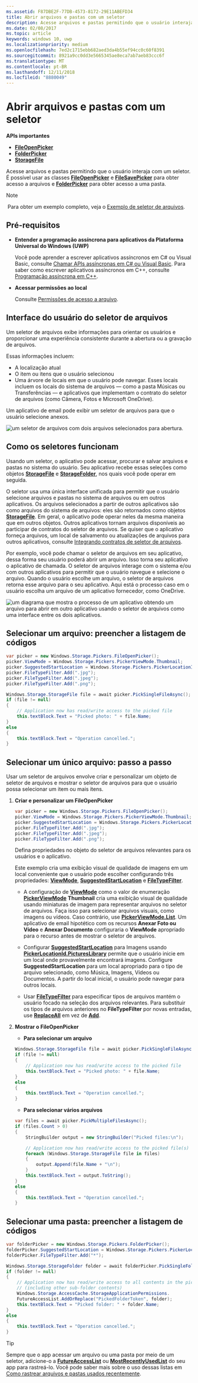 ```yaml
---
ms.assetid: F87DBE2F-77DB-4573-8172-29E11ABEFD34
title: Abrir arquivos e pastas com um seletor
description: Acesse arquivos e pastas permitindo que o usuário interaja com um seletor. Você pode usar as classes FileOpenPicker e FileSavePicker para obter acesso a arquivos e FolderPicker para obter acesso a uma pasta.
ms.date: 02/08/2017
ms.topic: article
keywords: windows 10, uwp
ms.localizationpriority: medium
ms.openlocfilehash: 7ed2c1715ebb682aed3da4b55ef94cc0c60f8391
ms.sourcegitcommit: 8921a9cc0dd3e5665345ae8eca7ab7aeb83ccc6f
ms.translationtype: MT
ms.contentlocale: pt-BR
ms.lasthandoff: 12/11/2018
ms.locfileid: "8880049"
---
```

# <a name="open-files-and-folders-with-a-picker"></a>Abrir arquivos e pastas com um seletor

**APIs importantes**

-   [**FileOpenPicker**](https://msdn.microsoft.com/library/windows/apps/br207847)
-   [**FolderPicker**](https://msdn.microsoft.com/library/windows/apps/br207881)
-   [**StorageFile**](https://msdn.microsoft.com/library/windows/apps/br227171)

Acesse arquivos e pastas permitindo que o usuário interaja com um seletor. É possível usar as classes [**FileOpenPicker**](https://msdn.microsoft.com/library/windows/apps/br207847) e [**FileSavePicker**](https://msdn.microsoft.com/library/windows/apps/br207871) para obter acesso a arquivos e [**FolderPicker**](https://msdn.microsoft.com/library/windows/apps/br207881) para obter acesso a uma pasta.

> [!NOTE]
> Para obter um exemplo completo, veja o [Exemplo de seletor de arquivos](http://go.microsoft.com/fwlink/p/?linkid=619994).

## <a name="prerequisites"></a>Pré-requisitos


-   **Entender a programação assíncrona para aplicativos da Plataforma Universal do Windows (UWP)**

    Você pode aprender a escrever aplicativos assíncronos em C# ou Visual Basic, consulte [Chamar APIs assíncronas em C# ou Visual Basic](https://msdn.microsoft.com/library/windows/apps/mt187337). Para saber como escrever aplicativos assíncronos em C++, consulte [Programação assíncrona em C++](https://msdn.microsoft.com/library/windows/apps/mt187334).

-   **Acessar permissões ao local**

    Consulte [Permissões de acesso a arquivo](file-access-permissions.md).

## <a name="file-picker-ui"></a>Interface do usuário do seletor de arquivos


Um seletor de arquivos exibe informações para orientar os usuários e proporcionar uma experiência consistente durante a abertura ou a gravação de arquivos.

Essas informações incluem:

-   A localização atual
-   O item ou itens que o usuário selecionou
-   Uma árvore de locais em que o usuário pode navegar. Esses locais incluem os locais do sistema de arquivos — como a pasta Músicas ou Transferências — e aplicativos que implementam o contrato do seletor de arquivos (como Câmera, Fotos e Microsoft OneDrive).

Um aplicativo de email pode exibir um seletor de arquivos para que o usuário selecione anexos.

![um seletor de arquivos com dois arquivos selecionados para abertura.](images/picker-multifile-600px.png)

## <a name="how-pickers-work"></a>Como os seletores funcionam


Usando um seletor, o aplicativo pode acessar, procurar e salvar arquivos e pastas no sistema do usuário. Seu aplicativo recebe essas seleções como objetos [**StorageFile**](https://msdn.microsoft.com/library/windows/apps/br227171) e [**StorageFolder**](https://msdn.microsoft.com/library/windows/apps/br227230), nos quais você pode operar em seguida.

O seletor usa uma única interface unificada para permitir que o usuário selecione arquivos e pastas no sistema de arquivos ou em outros aplicativos. Os arquivos selecionados a partir de outros aplicativos são como arquivos do sistema de arquivos: eles são retornados como objetos [**StorageFile**](https://msdn.microsoft.com/library/windows/apps/br227171). Em geral, o aplicativo pode operar neles da mesma maneira que em outros objetos. Outros aplicativos tornam arquivos disponíveis ao participar de contratos do seletor de arquivos. Se quiser que o aplicativo forneça arquivos, um local de salvamento ou atualizações de arquivos para outros aplicativos, consulte [Integrando contratos de seletor de arquivos](https://msdn.microsoft.com/library/windows/apps/hh465192).

Por exemplo, você pode chamar o seletor de arquivos em seu aplicativo, dessa forma seu usuário poderá abrir um arquivo. Isso torna seu aplicativo o aplicativo de chamada. O seletor de arquivos interage com o sistema e/ou com outros aplicativos para permitir que o usuário navegue e selecione o arquivo. Quando o usuário escolhe um arquivo, o seletor de arquivos retorna esse arquivo para o seu aplicativo. Aqui está o processo caso em o usuário escolha um arquivo de um aplicativo fornecedor, como OneDrive.

![um diagrama que mostra o processo de um aplicativo obtendo um arquivo para abrir em outro aplicativo usando o seletor de arquivos como uma interface entre os dois aplicativos.](images/app-to-app-diagram-600px.png)

## <a name="pick-a-single-file-complete-code-listing"></a>Selecionar um arquivo: preencher a listagem de códigos


```cs
var picker = new Windows.Storage.Pickers.FileOpenPicker();
picker.ViewMode = Windows.Storage.Pickers.PickerViewMode.Thumbnail;
picker.SuggestedStartLocation = Windows.Storage.Pickers.PickerLocationId.PicturesLibrary;
picker.FileTypeFilter.Add(".jpg");
picker.FileTypeFilter.Add(".jpeg");
picker.FileTypeFilter.Add(".png");

Windows.Storage.StorageFile file = await picker.PickSingleFileAsync();
if (file != null)
{
    // Application now has read/write access to the picked file
    this.textBlock.Text = "Picked photo: " + file.Name;
}
else
{
    this.textBlock.Text = "Operation cancelled.";
}
```

## <a name="pick-a-single-file-step-by-step"></a>Selecionar um único arquivo: passo a passo


Usar um seletor de arquivos envolve criar e personalizar um objeto de seletor de arquivos e mostrar o seletor de arquivos para que o usuário possa selecionar um item ou mais itens.

1.  **Criar e personalizar um FileOpenPicker**

    ```cs
    var picker = new Windows.Storage.Pickers.FileOpenPicker();
    picker.ViewMode = Windows.Storage.Pickers.PickerViewMode.Thumbnail;
    picker.SuggestedStartLocation = Windows.Storage.Pickers.PickerLocationId.PicturesLibrary;
    picker.FileTypeFilter.Add(".jpg");
    picker.FileTypeFilter.Add(".jpeg");
    picker.FileTypeFilter.Add(".png");
    ```
    Defina propriedades no objeto do seletor de arquivos relevantes para os usuários e o aplicativo.

    Este exemplo cria uma exibição visual de qualidade de imagens em um local conveniente que o usuário pode escolher configurando três propriedades: [**ViewMode**](https://msdn.microsoft.com/library/windows/apps/br207855), [**SuggestedStartLocation**](https://msdn.microsoft.com/library/windows/apps/br207854) e [**FileTypeFilter**](https://msdn.microsoft.com/library/windows/apps/br207850).

    -   A configuração de [**ViewMode**](https://msdn.microsoft.com/library/windows/apps/br207855) como o valor de enumeração [**PickerViewMode**](https://msdn.microsoft.com/library/windows/apps/xaml/windows.storage.pickers.pickerviewmode.aspx#thumbnail) **Thumbnail** cria uma exibição visual de qualidade usando miniaturas de imagem para representar arquivos no seletor de arquivos. Faça isso para selecionar arquivos visuais, como imagens ou vídeos. Caso contrário, use [**PickerViewMode.List**](https://msdn.microsoft.com/library/windows/apps/xaml/windows.storage.pickers.pickerviewmode.aspx#list). Um aplicativo de email hipotético com os recursos **Anexar Foto ou Vídeo** e **Anexar Documento** configuraria o **ViewMode** apropriado para o recurso antes de mostrar o seletor de arquivos.

    -   Configurar [**SuggestedStartLocation**](https://msdn.microsoft.com/library/windows/apps/br207854) para Imagens usando [**PickerLocationId.PicturesLibrary**](https://msdn.microsoft.com/library/windows/apps/br207890) permite que o usuário inicie em um local onde provavelmente encontrará imagens. Configure **SuggestedStartLocation** para um local apropriado para o tipo de arquivo selecionado, como Música, Imagens, Vídeos ou Documentos. A partir do local inicial, o usuário pode navegar para outros locais.

    -   Usar [**FileTypeFilter**](https://msdn.microsoft.com/library/windows/apps/br207850) para especificar tipos de arquivos mantém o usuário focado na seleção dos arquivos relevantes. Para substituir os tipos de arquivos anteriores no **FileTypeFilter** por novas entradas, use [**ReplaceAll**](https://msdn.microsoft.com/library/windows/apps/br207844) em vez de [**Add**](https://msdn.microsoft.com/library/windows/apps/br207834).

2.  **Mostrar o FileOpenPicker**

    - **Para selecionar um arquivo**

    ```cs
    Windows.Storage.StorageFile file = await picker.PickSingleFileAsync();
    if (file != null)
    {
        // Application now has read/write access to the picked file
        this.textBlock.Text = "Picked photo: " + file.Name;
    }
    else
    {
        this.textBlock.Text = "Operation cancelled.";
    }
    ```

    - **Para selecionar vários arquivos**  

    ```cs
    var files = await picker.PickMultipleFilesAsync();
    if (files.Count > 0)
    {
        StringBuilder output = new StringBuilder("Picked files:\n");

        // Application now has read/write access to the picked file(s)
        foreach (Windows.Storage.StorageFile file in files)
        {
            output.Append(file.Name + "\n");
        }
        this.textBlock.Text = output.ToString();
    }
    else
    {
        this.textBlock.Text = "Operation cancelled.";
    }
    ```

## <a name="pick-a-folder-complete-code-listing"></a>Selecionar uma pasta: preencher a listagem de códigos


```cs
var folderPicker = new Windows.Storage.Pickers.FolderPicker();
folderPicker.SuggestedStartLocation = Windows.Storage.Pickers.PickerLocationId.Desktop;
folderPicker.FileTypeFilter.Add("*");

Windows.Storage.StorageFolder folder = await folderPicker.PickSingleFolderAsync();
if (folder != null)
{
    // Application now has read/write access to all contents in the picked folder
    // (including other sub-folder contents)
    Windows.Storage.AccessCache.StorageApplicationPermissions.
    FutureAccessList.AddOrReplace("PickedFolderToken", folder);
    this.textBlock.Text = "Picked folder: " + folder.Name;
}
else
{
    this.textBlock.Text = "Operation cancelled.";
}
```

> [!TIP]
> Sempre que o app acessar um arquivo ou uma pasta por meio de um seletor, adicione-o a [**FutureAccessList**](https://msdn.microsoft.com/library/windows/apps/br207457) ou [**MostRecentlyUsedList**](https://msdn.microsoft.com/library/windows/apps/br207458) do seu app para rastreá-lo. Você pode saber mais sobre o uso dessas listas em [Como rastrear arquivos e pastas usados recentemente](how-to-track-recently-used-files-and-folders.md).